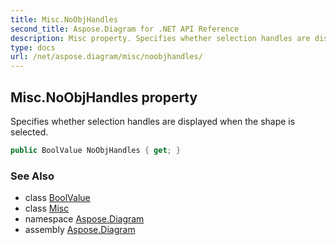 ```yaml
---
title: Misc.NoObjHandles
second_title: Aspose.Diagram for .NET API Reference
description: Misc property. Specifies whether selection handles are displayed when the shape is selected
type: docs
url: /net/aspose.diagram/misc/noobjhandles/
---
```

## Misc.NoObjHandles property

Specifies whether selection handles are displayed when the shape is selected.

```csharp
public BoolValue NoObjHandles { get; }
```

### See Also

* class [BoolValue](../../boolvalue/)
* class [Misc](../)
* namespace [Aspose.Diagram](../../misc/)
* assembly [Aspose.Diagram](../../../)


